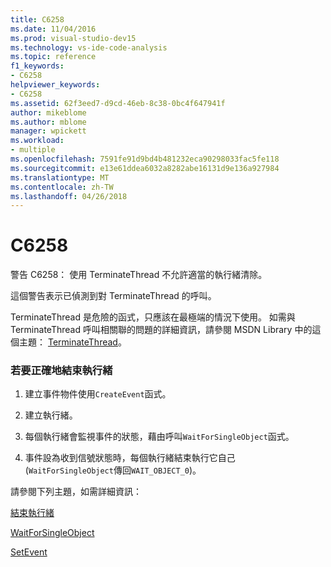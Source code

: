 ```yaml
---
title: C6258
ms.date: 11/04/2016
ms.prod: visual-studio-dev15
ms.technology: vs-ide-code-analysis
ms.topic: reference
f1_keywords:
- C6258
helpviewer_keywords:
- C6258
ms.assetid: 62f3eed7-d9cd-46eb-8c38-0bc4f647941f
author: mikeblome
ms.author: mblome
manager: wpickett
ms.workload:
- multiple
ms.openlocfilehash: 7591fe91d9bd4b481232eca90298033fac5fe118
ms.sourcegitcommit: e13e61ddea6032a8282abe16131d9e136a927984
ms.translationtype: MT
ms.contentlocale: zh-TW
ms.lasthandoff: 04/26/2018
---
```

# <a name="c6258"></a>C6258
警告 C6258： 使用 TerminateThread 不允許適當的執行緒清除。

 這個警告表示已偵測到對 TerminateThread 的呼叫。

 TerminateThread 是危險的函式，只應該在最極端的情況下使用。 如需與 TerminateThread 呼叫相關聯的問題的詳細資訊，請參閱 MSDN Library 中的這個主題： [TerminateThread](http://go.microsoft.com/fwlink/?LinkId=150233)。

### <a name="to-properly-terminate-threads"></a>若要正確地結束執行緒

1.  建立事件物件使用`CreateEvent`函式。

2.  建立執行緒。

3.  每個執行緒會監視事件的狀態，藉由呼叫`WaitForSingleObject`函式。

4.  事件設為收到信號狀態時，每個執行緒結束執行它自己 (`WaitForSingleObject`傳回`WAIT_OBJECT_0`)。

 請參閱下列主題，如需詳細資訊：

 [結束執行緒](http://go.microsoft.com/fwlink/?LinkId=150234)

 [WaitForSingleObject](http://go.microsoft.com/fwlink/?LinkId=150235)

 [SetEvent](http://go.microsoft.com/fwlink/?LinkId=150232)
